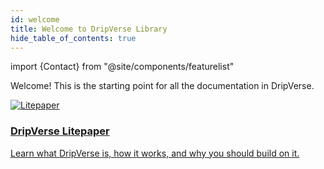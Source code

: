 ```yaml
---
id: welcome
title: Welcome to DripVerse Library
hide_table_of_contents: true
---
```

import {Contact} from "@site/components/featurelist"

Welcome! This is the starting point for all the documentation in DripVerse.

<div className="container">
  <div className="row">
    <div className="col col--12">
      <a href="/papers/litepaper">
        <div className="card">
          <div className="card__image">
            <img src={require("@site/static/docs/assets/welcome-pages/network.png").default} alt="Litepaper" />
          </div>
          <div className="card__body">
            <h3>DripVerse Litepaper</h3>
            Learn what DripVerse is, how it works, and why you should build on it.
          </div>
        </div>
      </a>
    </div>
  </div>
</div>

<br/>

<Contact />
